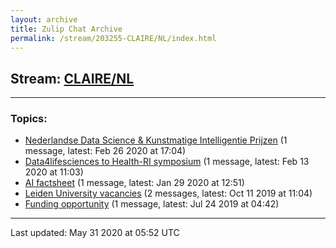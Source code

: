 ```yaml
---
layout: archive
title: Zulip Chat Archive
permalink: /stream/203255-CLAIRE/NL/index.html
---
```


## Stream: [CLAIRE/NL](https://claire4ai.github.io/archive/stream/203255-CLAIRE/NL/index.html)
---

### Topics:

* [Nederlandse Data Science & Kunstmatige Intelligentie Prijzen](topic/Nederlandse.20Data.20Science.20.26.20Kunstmatige.20Intelligentie.20Prijzen.html) (1 message, latest: Feb 26 2020 at 17:04)
* [Data4lifesciences to Health-RI symposium](topic/Data4lifesciences.20to.20Health-RI.20symposium.html) (1 message, latest: Feb 13 2020 at 11:03)
* [AI factsheet](topic/AI.20factsheet.html) (1 message, latest: Jan 29 2020 at 12:51)
* [Leiden University vacancies](topic/Leiden.20University.20vacancies.html) (2 messages, latest: Oct 11 2019 at 11:04)
* [Funding opportunity](topic/Funding.20opportunity.html) (1 message, latest: Jul 24 2019 at 04:42)

<hr><p>Last updated: May 31 2020 at 05:52 UTC</p>
